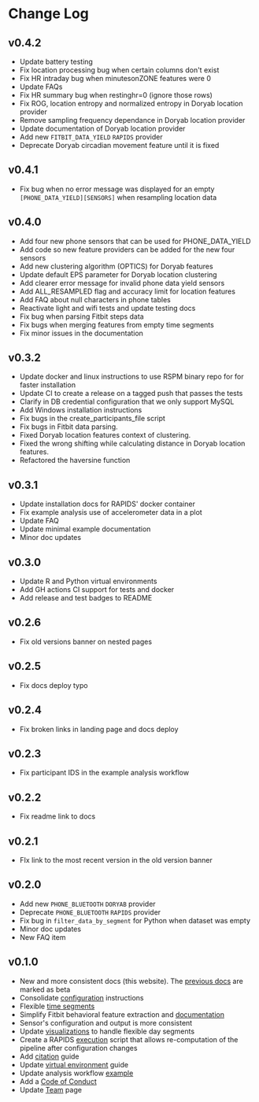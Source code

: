 # Change Log

## v0.4.2
- Update battery testing
- Fix location processing bug when certain columns don't exist
- Fix HR intraday bug when minutesonZONE features were 0 
- Update FAQs
- Fix HR summary bug when restinghr=0 (ignore those rows)
- Fix ROG, location entropy and normalized entropy in Doryab location provider
- Remove sampling frequency dependance in Doryab location provider
- Update documentation of Doryab location provider
- Add new `FITBIT_DATA_YIELD` `RAPIDS` provider
- Deprecate Doryab circadian movement feature until it is fixed
## v0.4.1
- Fix bug when no error message was displayed for an empty `[PHONE_DATA_YIELD][SENSORS]` when resampling location data
## v0.4.0
- Add four new phone sensors that can be used for PHONE_DATA_YIELD
- Add code so new feature providers can be added for the new four sensors
- Add new clustering algorithm (OPTICS) for Doryab features
- Update default EPS parameter for Doryab location clustering
- Add clearer error message for invalid phone data yield sensors
- Add ALL_RESAMPLED flag and accuracy limit for location features
- Add FAQ about null characters in phone tables
- Reactivate light and wifi tests and update testing docs
- Fix bug when parsing Fitbit steps data
- Fix bugs when merging features from empty time segments
- Fix minor issues in the documentation
## v0.3.2
- Update docker and linux instructions to use RSPM binary repo for for faster installation
- Update CI to create a release on a tagged push that passes the tests
- Clarify in DB credential configuration that we only support MySQL
- Add Windows installation instructions
- Fix bugs in the create_participants_file script
- Fix bugs in Fitbit data parsing.
- Fixed Doryab location features context of clustering.
- Fixed the wrong shifting while calculating distance in Doryab location features.
- Refactored the haversine function
## v0.3.1
- Update installation docs for RAPIDS' docker container
- Fix example analysis use of accelerometer data in a plot
- Update FAQ
- Update minimal example documentation
- Minor doc updates
## v0.3.0
- Update R and Python virtual environments
- Add GH actions CI support for tests and docker
- Add release and test badges to README
## v0.2.6
- Fix old versions banner on nested pages
## v0.2.5
- Fix docs deploy typo
## v0.2.4
- Fix broken links in landing page and docs deploy
## v0.2.3
- Fix participant IDS in the example analysis workflow
## v0.2.2
- Fix readme link to docs
## v0.2.1
- FIx link to the most recent version in the old version banner

## v0.2.0
- Add new `PHONE_BLUETOOTH` `DORYAB` provider
- Deprecate `PHONE_BLUETOOTH` `RAPIDS` provider
- Fix bug in `filter_data_by_segment` for Python when dataset was empty
- Minor doc updates
- New FAQ item

## v0.1.0
- New and more consistent docs (this website). The [previous docs](https://rapidspitt.readthedocs.io/en/latest/) are marked as beta 
- Consolidate [configuration](../setup/configuration) instructions
- Flexible [time segments](../setup/configuration#time-segments)
- Simplify Fitbit behavioral feature extraction and [documentation](../features/fitbit-heartrate-summary)
- Sensor's configuration and output is more consistent
- Update [visualizations](../visualizations/data-quality-visualizations) to handle flexible day segments
- Create a RAPIDS [execution](../setup/execution) script that allows re-computation of the pipeline after configuration changes
- Add [citation](../citation) guide
- Update [virtual environment](../developers/virtual-environments) guide
- Update analysis workflow [example](../workflow-examples/analysis)
- Add a [Code of Conduct](../code_of_conduct)
- Update [Team](../team) page